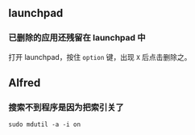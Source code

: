 ## launchpad

### 已删除的应用还残留在 launchpad 中

打开 launchpad，按住 `option` 键，出现 `X` 后点击删除之。

## Alfred

### 搜索不到程序是因为把索引关了

```
sudo mdutil -a -i on
```
